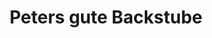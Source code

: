 ---
title: "Peters gute Backstube"
url: /baden-baden/peters-gute-backstube-sophienstrasse/
shop: Bäckerei
---